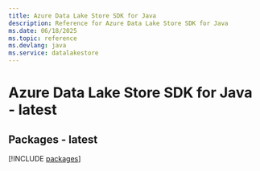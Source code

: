 ```yaml
---
title: Azure Data Lake Store SDK for Java
description: Reference for Azure Data Lake Store SDK for Java
ms.date: 06/18/2025
ms.topic: reference
ms.devlang: java
ms.service: datalakestore
---
```

# Azure Data Lake Store SDK for Java - latest
## Packages - latest
[!INCLUDE [packages](data-lake-store-index.md)]